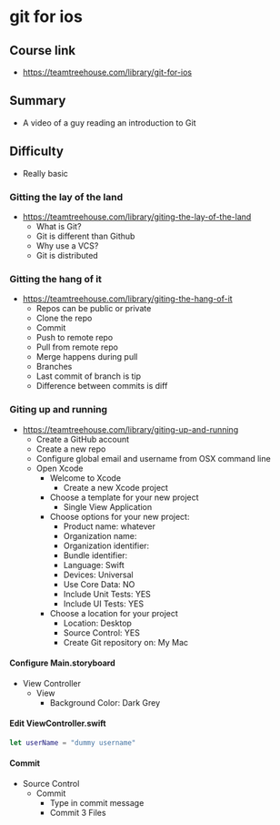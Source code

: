 # git for ios

## Course link
* https://teamtreehouse.com/library/git-for-ios

## Summary
* A video of a guy reading an introduction to Git

## Difficulty
* Really basic

### Gitting the lay of the land
* https://teamtreehouse.com/library/giting-the-lay-of-the-land
  * What is Git?
  * Git is different than Github
  * Why use a VCS?
  * Git is distributed
  
### Gitting the hang of it
* https://teamtreehouse.com/library/giting-the-hang-of-it
  * Repos can be public or private
  * Clone the repo
  * Commit
  * Push to remote repo
  * Pull from remote repo
  * Merge happens during pull
  * Branches
  * Last commit of branch is tip
  * Difference between commits is diff

### Giting up and running
* https://teamtreehouse.com/library/giting-up-and-running
  * Create a GitHub account
  * Create a new repo
  * Configure global email and username from OSX command line
  * Open Xcode
    * Welcome to Xcode
      * Create a new Xcode project
    * Choose a template for your new project
      * Single View Application
    * Choose options for your new project:
      * Product name: whatever
      * Organization name: 
      * Organization identifier: 
      * Bundle identifier: 
      * Language: Swift
      * Devices: Universal
      * Use Core Data: NO
      * Include Unit Tests: YES
      * Include UI Tests: YES
    * Choose a location for your project
      * Location: Desktop
      * Source Control: YES
      * Create Git repository on: My Mac
 
#### Configure Main.storyboard
* View Controller
  * View
    * Background Color: Dark Grey
         
#### Edit ViewController.swift
```swift
let userName = "dummy username"
```

#### Commit
* Source Control
  * Commit 
    * Type in commit message
    * Commit 3 Files
